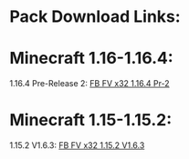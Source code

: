 # Pack Download Links:

# Minecraft 1.16-1.16.4:
1.16.4 Pre-Release 2:
[FB FV x32 1.16.4 Pr-2](https://github.com/InfamousMusicify/FamousBros-Faithful-Venom/releases/tag/1.16.4-Pr)

# Minecraft 1.15-1.15.2:
1.15.2 V1.6.3:
[FB FV x32 1.15.2 V1.6.3](https://github.com/InfamousMusicify/FamousBros-Faithful-Venom/releases/tag/1.15.x)
 
 
